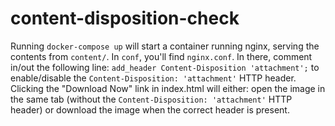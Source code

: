 # content-disposition-check

Running `docker-compose up` will start a container running nginx, serving the contents from `content/`.
In `conf`, you'll find `nginx.conf`. In there, comment in/out the following line: `add_header Content-Disposition 'attachment';` 
to enable/disable the `Content-Disposition: 'attachment'` HTTP header. Clicking the "Download Now" link in index.html will either: open the image in the same tab
(without the `Content-Disposition: 'attachment'` HTTP header) or download the image when the correct header is present.
